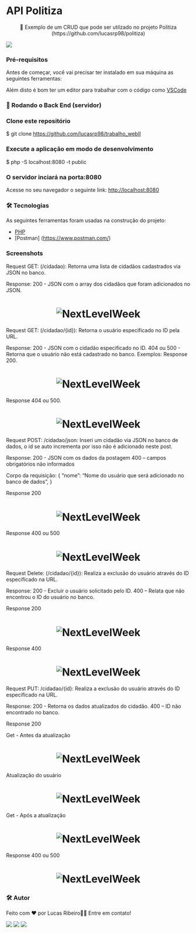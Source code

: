 
# API Politiza 

<p align="center">🚀 Exemplo de um CRUD que pode ser utilzado no projeto Politiza (https://github.com/lucasrp98/politiza)</p>

<img src="https://img.shields.io/static/v1?label=API&message=Politiza&color=7159c1&style=for-the-badge&logo=ghost"/>

### Pré-requisitos

Antes de começar, você vai precisar ter instalado em sua máquina as seguintes ferramentas:

Além disto é bom ter um editor para trabalhar com o código como [VSCode](https://code.visualstudio.com/)

### 🎲 Rodando o Back End (servidor)


### Clone este repositório
$ git clone <https://github.com/lucasrp98/trabalho_webII>

### Execute a aplicação em modo de desenvolvimento
$ php -S localhost:8080 -t public  

### O servidor inciará na porta:8080 
Acesse no seu navegador o seguinte link: <http://localhost:8080>

### 🛠 Tecnologias

As seguintes ferramentas foram usadas na construção do projeto:

- [PHP](https://www.php.net/docs.php)
- [Postman] (https://www.postman.com/)

### Screenshots

Request GET: (/cidadao): Retorna uma lista de cidadãos cadastrados via JSON no banco.

Response: 
200 - JSON com o array dos cidadãos que foram adicionados no JSON. 
<h1 align="center">
  <img alt="NextLevelWeek" title="#NextLevelWeek" src="./images/Evidencia - 1.png" />
</h1>

Request GET: (/cidadao/{id}): Retorna o usuário especificado no ID pela URL.

Response: 
200 - JSON com o cidadão especificado no ID. 
404 ou 500 - Retorna que o usuário não está cadastrado no banco. 
Exemplos: Response 200. 

<h1 align="center">
  <img alt="NextLevelWeek" title="#NextLevelWeek" src="./images/Evidencia - 2.png" />
</h1>

Response 404 ou 500. 

<h1 align="center">
  <img alt="NextLevelWeek" title="#NextLevelWeek" src="./images/Evidencia-3.png" />
</h1>

Request POST: /cidadao/json: Inseri um cidadão via JSON no banco de dados, o id se auto incrementa por isso não é adicionado neste post.

Response:
200 - JSON com os dados da postagem
	400  – campos obrigatórios não informados

Corpo da requisição:
{
“nome”: “Nome do usuário que será adicionado no banco de dados”,
}

Response 200

<h1 align="center">
  <img alt="NextLevelWeek" title="#NextLevelWeek" src="./images/Evidencia-3.png" />
</h1>

Response 400 ou 500

<h1 align="center">
  <img alt="NextLevelWeek" title="#NextLevelWeek" src="./images/Evidencia-4.png" />
</h1>

Request Delete: (/cidadao/{id}): Realiza a exclusão do usuário através do ID especificado na URL. 

Response:
200 - Excluir o usuário solicitado pelo ID. 
400  – Relata que não encontrou o ID do usuário no banco. 

Response 200

<h1 align="center">
  <img alt="NextLevelWeek" title="#NextLevelWeek" src="./images/Evidencia-5.png" />
</h1>

Response 400

<h1 align="center">
  <img alt="NextLevelWeek" title="#NextLevelWeek" src="./images/Evidencia-6.png" />
</h1>

Request PUT: /cidadao/{id}: Realiza a exclusão do usuário através do ID especificado na URL. 

Response:
200 - Retorna os dados atualizados do cidadão.
	400  – ID não encontrado no banco.

Response 200


Get - Antes da atualização

<h1 align="center">
  <img alt="NextLevelWeek" title="#NextLevelWeek" src="./images/Evidencia-7.png" />
</h1>

Atualização do usuário 

<h1 align="center">
  <img alt="NextLevelWeek" title="#NextLevelWeek" src="./images/Evidencia-8.png" />
</h1>

Get - Após a atualização

<h1 align="center">
  <img alt="NextLevelWeek" title="#NextLevelWeek" src="./images/Evidencia-9.png" />
</h1>

Response 400 ou 500

<h1 align="center">
  <img alt="NextLevelWeek" title="#NextLevelWeek" src="./images/Evidencia-10.png" />
</h1>


### 🛠 Autor 
Feito com ❤️ por Lucas Ribeiro👋🏽 Entre em contato!
<div>
<a href="https://www.instagram.com/lucasribeiroo_98/" target="_blank"><img src="https://img.shields.io/badge/-Instagram-%23E4405F?style=for-the-badge&logo=instagram&logoColor=white" target="_blank"></a>
<a href = "lucaorpacheco@gmail.com"><img src="https://img.shields.io/badge/Gmail-D14836?style=for-the-badge&logo=gmail&logoColor=white" target="_blank"></a>
<a href="https://www.linkedin.com/in/lucas-ribeiro-582871169/" target="_blank"><img src="https://img.shields.io/badge/-LinkedIn-%230077B5?style=for-the-badge&logo=linkedin&logoColor=white" target="_blank"></a>   
</div>

